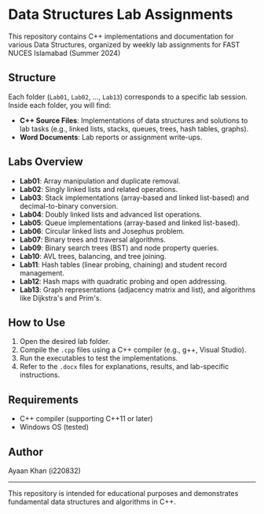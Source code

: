 # Data Structures Lab Assignments

This repository contains C++ implementations and documentation for various Data Structures, organized by weekly lab assignments for FAST NUCES Islamabad (Summer 2024)

## Structure
Each folder (`Lab01`, `Lab02`, ..., `Lab13`) corresponds to a specific lab session. Inside each folder, you will find:
- **C++ Source Files**: Implementations of data structures and solutions to lab tasks (e.g., linked lists, stacks, queues, trees, hash tables, graphs).
- **Word Documents**: Lab reports or assignment write-ups.

## Labs Overview
- **Lab01**: Array manipulation and duplicate removal.
- **Lab02**: Singly linked lists and related operations.
- **Lab03**: Stack implementations (array-based and linked list-based) and decimal-to-binary conversion.
- **Lab04**: Doubly linked lists and advanced list operations.
- **Lab05**: Queue implementations (array-based and linked list-based).
- **Lab06**: Circular linked lists and Josephus problem.
- **Lab07**: Binary trees and traversal algorithms.
- **Lab09**: Binary search trees (BST) and node property queries.
- **Lab10**: AVL trees, balancing, and tree joining.
- **Lab11**: Hash tables (linear probing, chaining) and student record management.
- **Lab12**: Hash maps with quadratic probing and open addressing.
- **Lab13**: Graph representations (adjacency matrix and list), and algorithms like Dijkstra's and Prim's.

## How to Use
1. Open the desired lab folder.
2. Compile the `.cpp` files using a C++ compiler (e.g., g++, Visual Studio).
3. Run the executables to test the implementations.
4. Refer to the `.docx` files for explanations, results, and lab-specific instructions.

## Requirements
- C++ compiler (supporting C++11 or later)
- Windows OS (tested)

## Author
Ayaan Khan (i220832)

---
This repository is intended for educational purposes and demonstrates fundamental data structures and algorithms in C++.
